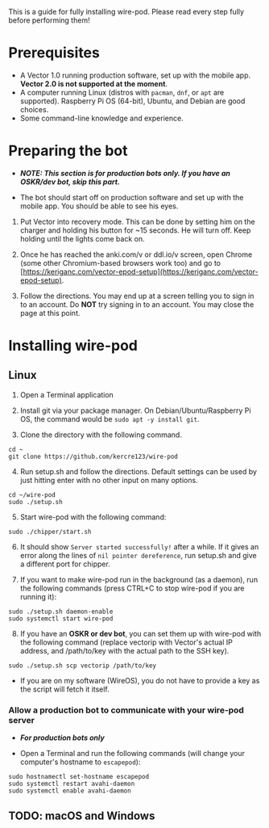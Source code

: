 This is a guide for fully installing wire-pod. Please read every step fully before performing them!

# Prerequisites
* A Vector 1.0 running production software, set up with the mobile app. **Vector 2.0 is not supported at the moment**.
* A computer running Linux (distros with `pacman`, `dnf`, or `apt` are supported). Raspberry Pi OS (64-bit), Ubuntu, and Debian are good choices.
* Some command-line knowledge and experience.


# Preparing the bot

- ***NOTE: This section is for production bots only. If you have an OSKR/dev bot, skip this part.***

- The bot should start off on production software and set up with the mobile app. You should be able to see his eyes.

1. Put Vector into recovery mode. This can be done by setting him on the charger and holding his button for ~15 seconds. He will turn off. Keep holding until the lights come back on.

2. Once he has reached the anki.com/v or ddl.io/v screen, open Chrome (some other Chromium-based browsers work too) and go to [https://keriganc.com/vector-epod-setup](https://keriganc.com/vector-epod-setup).

3. Follow the directions. You may end up at a screen telling you to sign in to an account. Do **NOT** try signing in to an account. You may close the page at this point.

# Installing wire-pod

## Linux

1. Open a Terminal application

2. Install git via your package manager. On Debian/Ubuntu/Raspberry Pi OS, the command would be `sudo apt -y install git`.

3. Clone the directory with the following command.

```
cd ~
git clone https://github.com/kercre123/wire-pod
```

4. Run setup.sh and follow the directions. Default settings can be used by just hitting enter with no other input on many options.

```
cd ~/wire-pod
sudo ./setup.sh
```

5. Start wire-pod with the following command:

```
sudo ./chipper/start.sh
```

6. It should show `Server started successfully!` after a while. If it gives an error along the lines of `nil pointer dereference`, run setup.sh and give a different port for chipper.

7. If you want to make wire-pod run in the background (as a daemon), run the following commands (press CTRL+C to stop wire-pod if you are running it):

```
sudo ./setup.sh daemon-enable
sudo systemctl start wire-pod
```

8. If you have an **OSKR or dev bot**, you can set them up with wire-pod with the following command (replace vectorip with Vector's actual IP address, and /path/to/key with the actual path to the SSH key).

```
sudo ./setup.sh scp vectorip /path/to/key
```

* If you are on my software (WireOS), you do not have to provide a key as the script will fetch it itself.

### Allow a production bot to communicate with your wire-pod server

* ***For production bots only***

* Open a Terminal and run the following commands (will change your computer's hostname to `escapepod`):

```
sudo hostnamectl set-hostname escapepod
sudo systemctl restart avahi-daemon
sudo systemctl enable avahi-daemon
```

## TODO: macOS and Windows